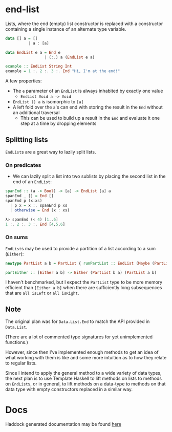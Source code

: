 # end-list

Lists, where the end (empty) list constructor is replaced with a constructor containing a single instance of an alternate type variable.

```haskell
data [] a = []
          | a : [a]

data EndList e a = End e
                 | (:.) a (EndList e a)

example :: EndList String Int
example = 1 :. 2 :. 3 :. End "Hi, I'm at the end!"
```

A few properties:
- The `e` parameter of an `EndList` is always inhabited by exactly one value
  + `EndList Void a -> Void`
- `EndList () a` is isomorphic to `[a]`
- A left fold over the `a`'s can end with storing the result in the `End` without an additional traversal
  + This can be used to build up a result in the `End` and evaluate it one step at a time by dropping elements


## Splitting lists

`EndList`s are a great way to lazily split lists.


### On predicates

- We can lazily split a list into two sublists by placing the second list in the end of an `EndList`:

```haskell
spanEnd :: (a -> Bool) -> [a] -> EndList [a] a
spanEnd _ [] = End []
spanEnd p (x:xs)
  | p x = x :. spanEnd p xs
  | otherwise = End (x : xs)

λ> spanEnd (< 4) [1..6]
1 :. 2 :. 3 :. End [4,5,6]
```


### On sums

`EndList`s may be used to provide a partition of a list according to a sum (`Either`):

```haskell
newtype PartList a b = PartList { runPartList :: EndList (Maybe (PartList b a)) b }

partEither :: [Either a b] -> Either (PartList b a) (PartList a b)
```

I haven't benchmarked, but I expect the `PartList` type to be
more memory efficient than `[Either a b]` when there are sufficiently long
subsequences that are `all isLeft` or `all isRight`.


## Note

The original plan was for `Data.List.End` to match the API provided in `Data.List`.

(There are a lot of commented type signatures for yet unimplemented functions.)

However, since then I've implemented enough methods to get an idea of what working
with them is like and some more intuition as to how they relate to regular lists.

Since I intend to apply the general method to a wide variety of data types,
the next plan is to use Template Haskell to lift methods on lists to methods on
`EndList`s, or in general, to lift methods on a data-type to methods on that
data type with empty constructors replaced in a similar way.

# Docs

Haddock generated documentation may be found [here](https://michaeljklein.github.io/end-list/)

